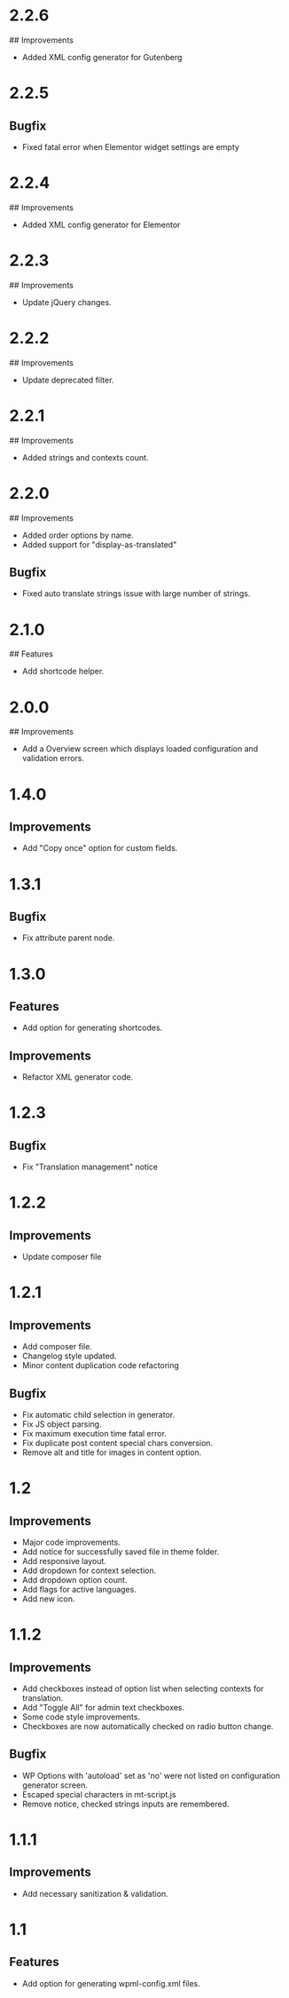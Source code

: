 # 2.2.6

## Improvements

-   Added XML config generator for Gutenberg


# 2.2.5

## Bugfix

-   Fixed fatal error when Elementor widget settings are empty 

# 2.2.4

## Improvements

-   Added XML config generator for Elementor

# 2.2.3

## Improvements

-   Update jQuery changes.

# 2.2.2

## Improvements

-   Update deprecated filter.

# 2.2.1

## Improvements

-   Added strings and contexts count.

# 2.2.0

## Improvements

-   Added order options by name.
-   Added support for "display-as-translated"

## Bugfix

-   Fixed auto translate strings issue with large number of strings.

# 2.1.0

## Features

-   Add shortcode helper.

# 2.0.0

## Improvements

-   Add a Overview screen which displays loaded configuration and validation errors.

# 1.4.0

## Improvements

-   Add "Copy once" option for custom fields.

# 1.3.1

## Bugfix

-   Fix attribute parent node.

# 1.3.0

## Features

-   Add option for generating shortcodes.

## Improvements

-   Refactor XML generator code.

# 1.2.3

## Bugfix

-   Fix "Translation management" notice

# 1.2.2

## Improvements

-   Update composer file

# 1.2.1

## Improvements

-   Add composer file.
-   Changelog style updated.
-   Minor content duplication code refactoring

## Bugfix

-   Fix automatic child selection in generator.
-   Fix JS object parsing.
-   Fix maximum execution time fatal error.
-   Fix duplicate post content special chars conversion.
-   Remove alt and title for images in content option.

# 1.2

## Improvements

-   Major code improvements.
-   Add notice for successfully saved file in theme folder.
-   Add responsive layout.
-   Add dropdown for context selection.
-   Add dropdown option count.
-   Add flags for active languages.
-   Add new icon.

# 1.1.2

## Improvements

-   Add checkboxes instead of option list when selecting contexts for translation.
-   Add "Toggle All" for admin text checkboxes.
-   Some code style improvements.
-   Checkboxes are now automatically checked on radio button change.

## Bugfix

-   WP Options with 'autoload' set as 'no' were not listed on configuration generator screen.
-   Escaped special characters in mt-script.js
-   Remove notice, checked strings inputs are remembered.

# 1.1.1

## Improvements

-   Add necessary sanitization & validation.

# 1.1

## Features

-   Add option for generating wpml-config.xml files.
